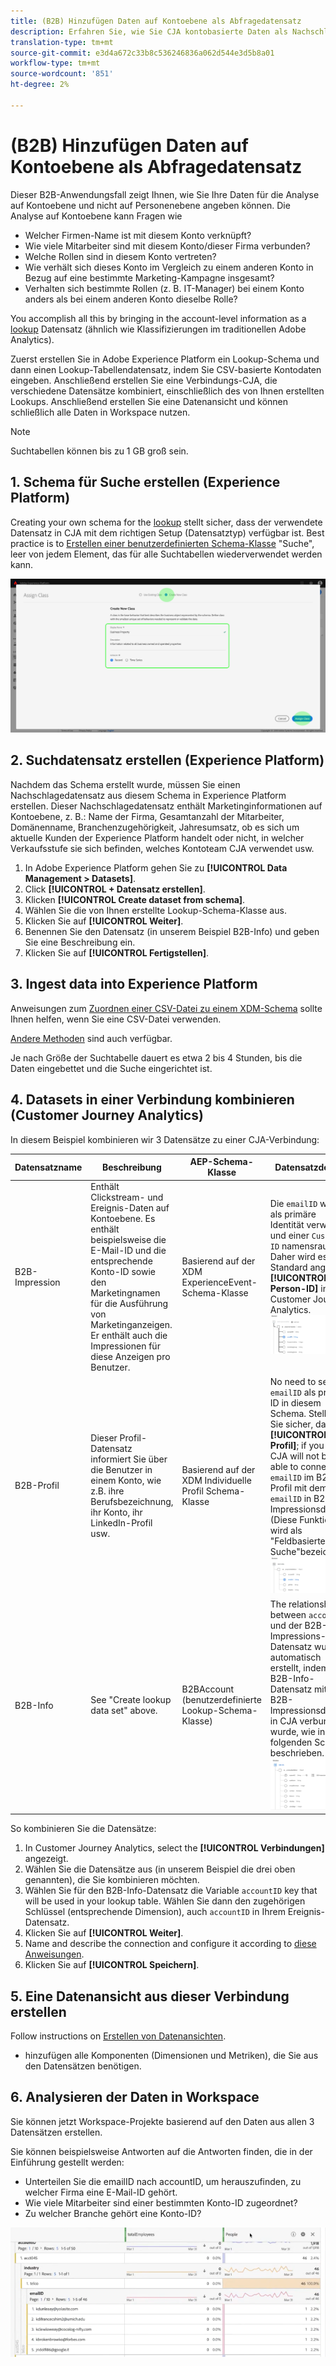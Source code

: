 ```yaml
---
title: (B2B) Hinzufügen Daten auf Kontoebene als Abfragedatensatz
description: Erfahren Sie, wie Sie CJA kontobasierte Daten als Nachschlagedataset hinzufügen
translation-type: tm+mt
source-git-commit: e3d4a672c33b8c536246836a062d544e3d5b8a01
workflow-type: tm+mt
source-wordcount: '851'
ht-degree: 2%

---
```



# (B2B) Hinzufügen Daten auf Kontoebene als Abfragedatensatz

Dieser B2B-Anwendungsfall zeigt Ihnen, wie Sie Ihre Daten für die Analyse auf Kontoebene und nicht auf Personenebene angeben können. Die Analyse auf Kontoebene kann Fragen wie

* Welcher Firmen-Name ist mit diesem Konto verknüpft?
* Wie viele Mitarbeiter sind mit diesem Konto/dieser Firma verbunden?
* Welche Rollen sind in diesem Konto vertreten?
* Wie verhält sich dieses Konto im Vergleich zu einem anderen Konto in Bezug auf eine bestimmte Marketing-Kampagne insgesamt?
* Verhalten sich bestimmte Rollen (z. B. IT-Manager) bei einem Konto anders als bei einem anderen Konto dieselbe Rolle?

You accomplish all this by bringing in the account-level information as a [lookup](/help/getting-started/cja-glossary.md) Datensatz (ähnlich wie Klassifizierungen im traditionellen Adobe Analytics).

Zuerst erstellen Sie in Adobe Experience Platform ein Lookup-Schema und dann einen Lookup-Tabellendatensatz, indem Sie CSV-basierte Kontodaten eingeben. Anschließend erstellen Sie eine Verbindungs-CJA, die verschiedene Datensätze kombiniert, einschließlich des von Ihnen erstellten Lookups. Anschließend erstellen Sie eine Datenansicht und können schließlich alle Daten in Workspace nutzen.

>[!NOTE]
>
>Suchtabellen können bis zu 1 GB groß sein.

## 1. Schema für Suche erstellen (Experience Platform)

Creating your own schema for the [lookup](/help/getting-started/cja-glossary.md) stellt sicher, dass der verwendete Datensatz in CJA mit dem richtigen Setup (Datensatztyp) verfügbar ist. Best practice is to [Erstellen einer benutzerdefinierten Schema-Klasse](https://docs.adobe.com/content/help/en/experience-platform/xdm/tutorials/create-schema-ui.html#create-new-class) &quot;Suche&quot;, leer von jedem Element, das für alle Suchtabellen wiederverwendet werden kann.

![](assets/create-new-class.png)

## 2. Suchdatensatz erstellen (Experience Platform)

Nachdem das Schema erstellt wurde, müssen Sie einen Nachschlagedatensatz aus diesem Schema in Experience Platform erstellen. Dieser Nachschlagedatensatz enthält Marketinginformationen auf Kontoebene, z. B.: Name der Firma, Gesamtanzahl der Mitarbeiter, Domänenname, Branchenzugehörigkeit, Jahresumsatz, ob es sich um aktuelle Kunden der Experience Platform handelt oder nicht, in welcher Verkaufsstufe sie sich befinden, welches Kontoteam CJA verwendet usw.

1. In Adobe Experience Platform gehen Sie zu **[!UICONTROL Data Management > Datasets]**.
1. Click **[!UICONTROL + Datensatz erstellen]**.
1. Klicken **[!UICONTROL Create dataset from schema]**.
1. Wählen Sie die von Ihnen erstellte Lookup-Schema-Klasse aus.
1. Klicken Sie auf **[!UICONTROL Weiter]**.
1. Benennen Sie den Datensatz (in unserem Beispiel B2B-Info) und geben Sie eine Beschreibung ein.
1. Klicken Sie auf **[!UICONTROL Fertigstellen]**.

## 3. Ingest data into Experience Platform

Anweisungen zum [Zuordnen einer CSV-Datei zu einem XDM-Schema](https://docs.adobe.com/content/help/en/experience-platform/ingestion/tutorials/map-a-csv-file.html) sollte Ihnen helfen, wenn Sie eine CSV-Datei verwenden.

[Andere Methoden](https://docs.adobe.com/content/help/en/experience-platform/ingestion/home.html) sind auch verfügbar.

Je nach Größe der Suchtabelle dauert es etwa 2 bis 4 Stunden, bis die Daten eingebettet und die Suche eingerichtet ist.

## 4. Datasets in einer Verbindung kombinieren (Customer Journey Analytics)

In diesem Beispiel kombinieren wir 3 Datensätze zu einer CJA-Verbindung:

| Datensatzname | Beschreibung | AEP-Schema-Klasse | Datensatzdetails |
|---|---|---|---|
| B2B-Impression | Enthält Clickstream- und Ereignis-Daten auf Kontoebene. Es enthält beispielsweise die E-Mail-ID und die entsprechende Konto-ID sowie den Marketingnamen für die Ausführung von Marketinganzeigen. Er enthält auch die Impressionen für diese Anzeigen pro Benutzer. | Basierend auf der XDM ExperienceEvent-Schema-Klasse | Die `emailID` wird als primäre Identität verwendet und einer `Customer ID` namensraum. Daher wird es als Standard angezeigt **[!UICONTROL Person-ID]** in Customer Journey Analytics. ![Impressionen](assets/impressions-mixins.png) |
| B2B-Profil | Dieser Profil-Datensatz informiert Sie über die Benutzer in einem Konto, wie z.B. ihre Berufsbezeichnung, ihr Konto, ihr LinkedIn-Profil usw. | Basierend auf der XDM Individuelle Profil Schema-Klasse | No need to select `emailID` als primäre ID in diesem Schema. Stellen Sie sicher, dass **[!UICONTROL Profil]**; if you don&#39;t, CJA will not be able to connect the `emailID` im B2B-Profil mit dem `emailID` in B2B-Impressionsdaten. (Diese Funktion wird als &quot;Feldbasierte Suche&quot;bezeichnet.) ![Profil](assets/profile-mixins.png) |
| B2B-Info | See &quot;Create lookup data set&quot; above. | B2BAccount (benutzerdefinierte Lookup-Schema-Klasse) | The relationship between `accountID` und der B2B-Impressions-Datensatz wurde automatisch erstellt, indem der B2B-Info-Datensatz mit dem B2B-Impressionsdataset in CJA verbunden wurde, wie in den folgenden Schritten beschrieben. ![Suche](assets/lookup-mixins.png) |

So kombinieren Sie die Datensätze:

1. In Customer Journey Analytics, select the **[!UICONTROL Verbindungen]** angezeigt.
1. Wählen Sie die Datensätze aus (in unserem Beispiel die drei oben genannten), die Sie kombinieren möchten.
1. Wählen Sie für den B2B-Info-Datensatz die Variable `accountID` key that will be used in your lookup table. Wählen Sie dann den zugehörigen Schlüssel (entsprechende Dimension), auch `accountID` in Ihrem Ereignis-Datensatz.
1. Klicken Sie auf **[!UICONTROL Weiter]**.
1. Name and describe the connection and configure it according to [diese Anweisungen](/help/connections/create-connection.md).
1. Klicken Sie auf **[!UICONTROL Speichern]**.

## 5. Eine Datenansicht aus dieser Verbindung erstellen

Follow instructions on [Erstellen von Datenansichten](/help/data-views/create-dataview.md).

* hinzufügen alle Komponenten (Dimensionen und Metriken), die Sie aus den Datensätzen benötigen.

## 6. Analysieren der Daten in Workspace

Sie können jetzt Workspace-Projekte basierend auf den Daten aus allen 3 Datensätzen erstellen.

Sie können beispielsweise Antworten auf die Antworten finden, die in der Einführung gestellt werden:

* Unterteilen Sie die emailID nach accountID, um herauszufinden, zu welcher Firma eine E-Mail-ID gehört.
* Wie viele Mitarbeiter sind einer bestimmten Konto-ID zugeordnet?
* Zu welcher Branche gehört eine Konto-ID?

![](assets/project-lookup.png)
